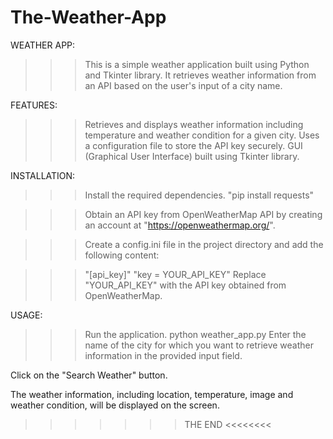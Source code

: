 # The-Weather-App
WEATHER APP:

>>> This is a simple weather application built using Python and Tkinter library. It retrieves weather information from an API based on the user's input of a city name.

FEATURES:

>>> Retrieves and displays weather information including temperature and weather condition for a given city.
>>> Uses a configuration file to store the API key securely.
>>> GUI (Graphical User Interface) built using Tkinter library.

INSTALLATION:

>>> Install the required dependencies.
>>> "pip install requests"


>>> Obtain an API key from OpenWeatherMap API by creating an account at "https://openweathermap.org/".

>>> Create a config.ini file in the project directory and add the following content:

>>> "[api_key]"
>>> "key = YOUR_API_KEY"
Replace "YOUR_API_KEY" with the API key obtained from OpenWeatherMap.

USAGE:

>>> Run the application.
>>> python weather_app.py
>>> Enter the name of the city for which you want to retrieve weather information in the provided input field.

Click on the "Search Weather" button.

The weather information, including location, temperature, image and weather condition, will be displayed on the screen.



>>>>>>> THE END <<<<<<<<
